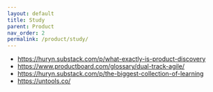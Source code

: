 ```yaml
---
layout: default
title: Study
parent: Product
nav_order: 2
permalink: /product/study/
---
```


- https://huryn.substack.com/p/what-exactly-is-product-discovery
- https://www.productboard.com/glossary/dual-track-agile/
- https://huryn.substack.com/p/the-biggest-collection-of-learning
- https://untools.co/
